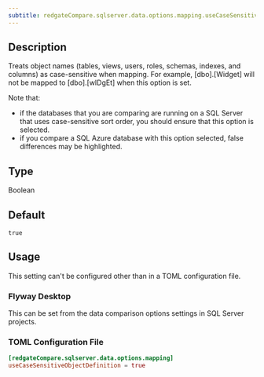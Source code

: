 ```yaml
---
subtitle: redgateCompare.sqlserver.data.options.mapping.useCaseSensitiveObjectDefinition
---
```


## Description

Treats object names (tables, views, users, roles, schemas, indexes, and columns) as case-sensitive when mapping. For example, [dbo].[Widget] will not be mapped to [dbo].[wIDgEt] when this option is set.

Note that: 
- if the databases that you are comparing are running on a SQL Server that uses case-sensitive sort order, you should ensure that this option is selected.
- if you compare a SQL Azure database with this option selected, false differences may be highlighted.

## Type

Boolean

## Default

`true`

## Usage

This setting can't be configured other than in a TOML configuration file.

### Flyway Desktop

This can be set from the data comparison options settings in SQL Server projects.

### TOML Configuration File

```toml
[redgateCompare.sqlserver.data.options.mapping]
useCaseSensitiveObjectDefinition = true
```

